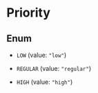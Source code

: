 

# Priority

## Enum


* `LOW` (value: `"low"`)

* `REGULAR` (value: `"regular"`)

* `HIGH` (value: `"high"`)



